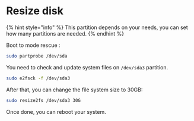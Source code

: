 # Resize disk

{% hint style="info" %}
This partition depends on your needs, you can set how many partitions are needed.
{% endhint %}

Boot to mode rescue :&#x20;

```bash
sudo partprobe /dev/sda
```

You need to check and update system files on `/dev/sda3` partition.

```bash
sudo e2fsck -f /dev/sda3
```

After that, you can change the file system size to 30GB:

```bash
sudo resize2fs /dev/sda3 30G
```

Once done, you can reboot your system.
